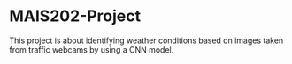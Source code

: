 # MAIS202-Project
This project is about identifying weather conditions based on images taken from traffic webcams by using a CNN model.
